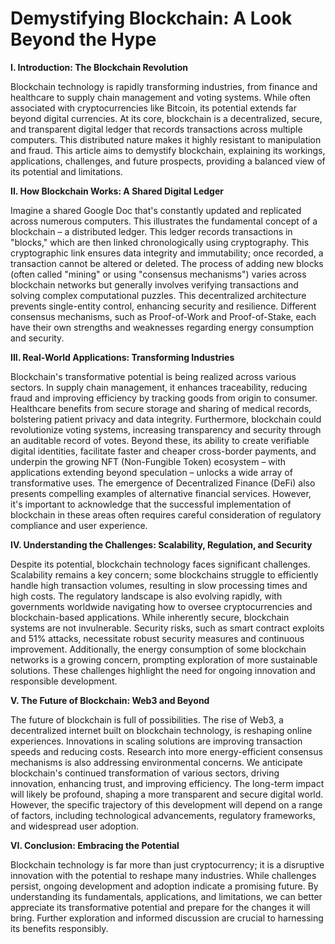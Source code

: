 # Demystifying Blockchain: A Look Beyond the Hype

**I. Introduction: The Blockchain Revolution**

Blockchain technology is rapidly transforming industries, from finance and healthcare to supply chain management and voting systems. While often associated with cryptocurrencies like Bitcoin, its potential extends far beyond digital currencies.  At its core, blockchain is a decentralized, secure, and transparent digital ledger that records transactions across multiple computers. This distributed nature makes it highly resistant to manipulation and fraud. This article aims to demystify blockchain, explaining its workings, applications, challenges, and future prospects, providing a balanced view of its potential and limitations.


**II. How Blockchain Works: A Shared Digital Ledger**

Imagine a shared Google Doc that's constantly updated and replicated across numerous computers. This illustrates the fundamental concept of a blockchain – a distributed ledger. This ledger records transactions in "blocks," which are then linked chronologically using cryptography. This cryptographic link ensures data integrity and immutability; once recorded, a transaction cannot be altered or deleted. The process of adding new blocks (often called "mining" or using "consensus mechanisms") varies across blockchain networks but generally involves verifying transactions and solving complex computational puzzles. This decentralized architecture prevents single-entity control, enhancing security and resilience.  Different consensus mechanisms, such as Proof-of-Work and Proof-of-Stake, each have their own strengths and weaknesses regarding energy consumption and security.


**III. Real-World Applications: Transforming Industries**

Blockchain's transformative potential is being realized across various sectors.  In supply chain management, it enhances traceability, reducing fraud and improving efficiency by tracking goods from origin to consumer.  Healthcare benefits from secure storage and sharing of medical records, bolstering patient privacy and data integrity.  Furthermore, blockchain could revolutionize voting systems, increasing transparency and security through an auditable record of votes.  Beyond these, its ability to create verifiable digital identities, facilitate faster and cheaper cross-border payments, and underpin the growing NFT (Non-Fungible Token) ecosystem – with applications extending beyond speculation – unlocks a wide array of transformative uses. The emergence of Decentralized Finance (DeFi) also presents compelling examples of alternative financial services.  However, it's important to acknowledge that the successful implementation of blockchain in these areas often requires careful consideration of regulatory compliance and user experience.


**IV. Understanding the Challenges: Scalability, Regulation, and Security**

Despite its potential, blockchain technology faces significant challenges. Scalability remains a key concern; some blockchains struggle to efficiently handle high transaction volumes, resulting in slow processing times and high costs.  The regulatory landscape is also evolving rapidly, with governments worldwide navigating how to oversee cryptocurrencies and blockchain-based applications. While inherently secure, blockchain systems are not invulnerable.  Security risks, such as smart contract exploits and 51% attacks, necessitate robust security measures and continuous improvement.  Additionally, the energy consumption of some blockchain networks is a growing concern, prompting exploration of more sustainable solutions.  These challenges highlight the need for ongoing innovation and responsible development.


**V. The Future of Blockchain: Web3 and Beyond**

The future of blockchain is full of possibilities. The rise of Web3, a decentralized internet built on blockchain technology, is reshaping online experiences.  Innovations in scaling solutions are improving transaction speeds and reducing costs.  Research into more energy-efficient consensus mechanisms is also addressing environmental concerns. We anticipate blockchain's continued transformation of various sectors, driving innovation, enhancing trust, and improving efficiency.  The long-term impact will likely be profound, shaping a more transparent and secure digital world.  However, the specific trajectory of this development will depend on a range of factors, including technological advancements, regulatory frameworks, and widespread user adoption.


**VI. Conclusion: Embracing the Potential**

Blockchain technology is far more than just cryptocurrency; it is a disruptive innovation with the potential to reshape many industries. While challenges persist, ongoing development and adoption indicate a promising future. By understanding its fundamentals, applications, and limitations, we can better appreciate its transformative potential and prepare for the changes it will bring.  Further exploration and informed discussion are crucial to harnessing its benefits responsibly.